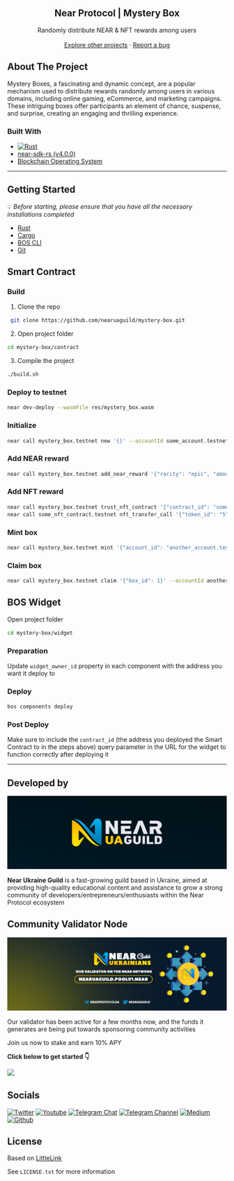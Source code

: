 <!-- PROJECT LOGO -->
<br />
<div align="center">
  <h2 align="center">Near Protocol | Mystery Box</h2>

  <p align="center">
    Randomly distribute NEAR & NFT rewards among users
    <br />
    <br />
    <a href="https://github.com/nearuaguild"> Explore other projects</a>
    ·
    <a href="https://github.com/nearuaguild/near-web4-contracts/issues">Report a bug</a>
  </p>
</div>

<!-- ABOUT THE PROJECT -->

## About The Project

Mystery Boxes, a fascinating and dynamic concept, are a popular mechanism used to distribute rewards randomly among users in various domains, including online gaming, eCommerce, and marketing campaigns. These intriguing boxes offer participants an element of chance, suspense, and surprise, creating an engaging and thrilling experience.

### Built With

- [![Rust][rust]][rust-url]
- [near-sdk-rs (v4.0.0)](https://github.com/near/near-sdk-rs)
- [Blockchain Operating System](https://docs.near.org/bos)

---

<!-- GETTING STARTED -->

## Getting Started

💡 _Before starting, please ensure that you have all the necessary installations completed_

- [Rust](https://doc.rust-lang.org/cargo/getting-started/installation.html)
- [Cargo](https://github.com/rust-lang/cargo#compiling-from-source)
- [BOS CLI](https://github.com/bos-cli-rs/bos-cli-rs)
- [Git](https://git-scm.com/book/en/v2/Getting-Started-Installing-Git/)

## Smart Contract

### Build

1. Clone the repo

```sh
 git clone https://github.com/nearuaguild/mystery-box.git
```

2. Open project folder

```sh
cd mystery-box/contract
```

3. Compile the project

```sh
./build.sh
```

### Deploy to testnet

```sh
near dev-deploy --wasmFile res/mystery_box.wasm
```

### Initialize

```sh
near call mystery_box.testnet new '{}' --accountId some_account.testnet
```

### Add NEAR reward

```sh
near call mystery_box.testnet add_near_reward '{"rarity": "epic", "amount": "100000000000000000000000", "capacity": "5"}' --accountId some_account.testnet --depositYocto 186000000000000000000000
```

### Add NFT reward

```sh
near call mystery_box.testnet trust_nft_contract '{"contract_id": "some_nft_contract.testnet"}' --accountId some_account.testnet
near call some_nft_contract.testnet nft_transfer_call '{"token_id": "5", "receiver_id": "mystery_box.testnet", "msg": "epic"}' --accountId some_account.testnet --depositYocto 1
```

### Mint box

```sh
near call mystery_box.testnet mint '{"account_id": "another_account.testnet", "rarity": "legendary"}' --accountId denbite.testnet --depositYocto 1980000000000000000000
```

### Claim box

```sh
near call mystery_box.testnet claim '{"box_id": 1}' --accountId another_account.testnet --depositYocto 1
```

## BOS Widget

Open project folder

```sh
cd mystery-box/widget
```

### Preparation

Update `widget_owner_id` property in each component with the address you want it deploy to

### Deploy

```sh
bos components deploy
```

### Post Deploy

Make sure to include the `contract_id` (the address you deployed the Smart Contract to in the steps above) query parameter in the URL for the widget to function correctly after deploying it

---

## Developed by

![Guild cover][cover]

**Near Ukraine Guild** is a fast-growing guild based in Ukraine, aimed at providing high-quality educational content and assistance to grow a strong community of developers/entrepreneurs/enthusiasts within the Near Protocol ecosystem

## Community Validator Node

![Community Validator cover][validator]

Our validator has been active for a few months now, and the funds it generates are being put towards sponsoring community activities

Join us now to stake and earn 10% APY

**Click below to get started 👇**

<a href="https://bit.ly/43GSKhs" target="_blank">
<img src="https://img.shields.io/badge/stake-red?style=for-the-badge"  height="48" />
</a>

## Socials

[![Twitter][twitter]][twitter-url]
[![Youtube][youtube]][youtube-url]
[![Telegram Chat][telegram-chat]][telegram-chat-url]
[![Telegram Channel][telegram-channel]][telegram-channel-url]
[![Medium][medium]][medium-url]
[![Github][github]][github-url]

<!-- Images -->

[cover]: https://github.com/nearuaguild/.github/blob/main/images/cover.png
[validator]: https://github.com/nearuaguild/.github/blob/main/images/validator.png

<!-- Socials -->

[twitter]: https://img.shields.io/badge/news-1DA1F2?style=for-the-badge&logo=twitter&logoColor=white
[youtube]: https://img.shields.io/badge/broadcasting-282828?style=for-the-badge&logo=youtube&logoColor=ff0000
[medium]: https://img.shields.io/badge/articles-202020?style=for-the-badge&logo=medium&logoColor=ffffff
[telegram-chat]: https://img.shields.io/badge/chat-229ED9?style=for-the-badge&logo=telegram&logoColor=white
[telegram-channel]: https://img.shields.io/badge/channel-229ED9?style=for-the-badge&logo=telegram&logoColor=white
[github]: https://img.shields.io/badge/code-000000?style=for-the-badge&logo=github&logoColor=ffffff
[twitter-url]: https://twitter.com/nearuaguild
[youtube-url]: https://www.youtube.com/@nearprotocolukraineguild4064
[medium-url]: https://medium.com/near-protocol-ua
[telegram-chat-url]: https://t.me/nearprotocolua
[telegram-channel-url]: https://t.me/nearprotocoluachannel
[github-url]: https://github.com/nearuaguild

<!-- CTA -->

[stake]: https://img.shields.io/badge/stake-yellow?style=for-the-badge
[stake-url]: https://bit.ly/43GSKhs

<!-- LICENSE -->

## License

Based on [LittleLink](https://littlelink.io/)

See `LICENSE.txt` for more information

<!-- MARKDOWN LINKS & IMAGES -->
<!-- https://www.markdownguide.org/basic-syntax/#reference-style-links -->

<!-- Built with -->

[rust]: https://img.shields.io/badge/rust-000000?style=for-the-badge&logo=rust&logoColor=white
[rust-url]: https://www.rust-lang.org/
[javascript]: https://img.shields.io/badge/javascript-000000?style=for-the-badge&logo=javascript&logoColor=F7E018
[javascript-url]: https://developer.mozilla.org/en-US/docs/Web/JavaScript
[assemblyscript]: https://img.shields.io/badge/assembly%20script-1B7ACE?style=for-the-badge&logo=assemblyscript&logoColor=white
[assemblyscript-url]: https://www.assemblyscript.org/
[littlelink]: https://img.shields.io/badge/LittleLink-1D84FF?style=for-the-badge
[littlelink-url]: https://littlelink.io/
